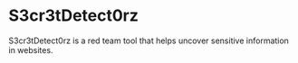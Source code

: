 # S3cr3tDetect0rz
S3cr3tDetect0rz is a red team tool that helps uncover sensitive information in websites.

